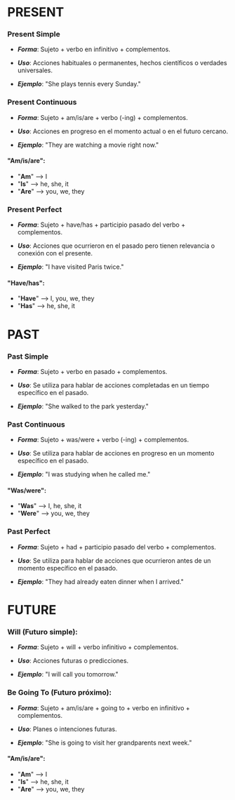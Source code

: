 # PRESENT

### Present Simple

- ***Forma***: Sujeto + verbo en infinitivo + complementos.

- ***Uso***: Acciones habituales o permanentes, hechos científicos o verdades universales.

- ***Ejemplo***: "She plays tennis every Sunday."

### Present Continuous

- ***Forma***: Sujeto + am/is/are + verbo (-ing) + complementos.

- ***Uso***: Acciones en progreso en el momento actual o en el futuro cercano.

- ***Ejemplo***: "They are watching a movie right now."

#### "Am/is/are":

* "**Am**" --> I
* "**Is**" --> he, she, it
* "**Are**" --> you, we, they

### Present Perfect

- ***Forma***: Sujeto + have/has + participio pasado del verbo + complementos.

- ***Uso***: Acciones que ocurrieron en el pasado pero tienen relevancia o conexión con el presente.

- ***Ejemplo***: "I have visited Paris twice."

#### "Have/has":

* "**Have**" --> I, you, we, they
* "**Has**" --> he, she, it

# PAST

### Past Simple

- ***Forma***: Sujeto + verbo en pasado + complementos.

- ***Uso***: Se utiliza para hablar de acciones completadas en un tiempo específico en el pasado.

- ***Ejemplo***: "She walked to the park yesterday."

### Past Continuous

- ***Forma***: Sujeto + was/were + verbo (-ing) + complementos.

- ***Uso***: Se utiliza para hablar de acciones en progreso en un momento específico en el pasado.

- ***Ejemplo***: "I was studying when he called me."

#### "Was/were":

* "**Was**" --> I, he, she, it
* "**Were**" --> you, we, they

### Past Perfect

- ***Forma***: Sujeto + had + participio pasado del verbo + complementos.

- ***Uso***: Se utiliza para hablar de acciones que ocurrieron antes de un momento específico en el pasado.

- ***Ejemplo***: "They had already eaten dinner when I arrived."

# FUTURE

### Will (Futuro simple):

- ***Forma***: Sujeto + will + verbo infinitivo + complementos.

- ***Uso***: Acciones futuras o predicciones.

- ***Ejemplo***: "I will call you tomorrow."

### Be Going To (Futuro próximo):

- ***Forma***: Sujeto + am/is/are + going to + verbo en infinitivo + complementos.

- ***Uso***: Planes o intenciones futuras.

* ***Ejemplo***: "She is going to visit her grandparents next week."

#### "Am/is/are":

* "**Am**" --> I
* "**Is**" --> he, she, it
* "**Are**" --> you, we, they